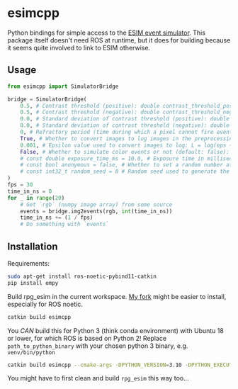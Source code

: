 # esimcpp

Python bindings for simple access to the [ESIM event simulator](https://github.com/uzh-rpg/rpg_esim).
This package itself doesn't need ROS at runtime, but it does for building because it seems quite involved to link to ESIM otherwise.

## Usage

```python
from esimcpp import SimulatorBridge

bridge = SimulatorBridge(
	0.5, # Contrast threshold (positive): double contrast_threshold_pos
	0.5, # Contrast threshold (negative): double contrast_threshold_neg
	0.0, # Standard deviation of contrast threshold (positive): double contrast_threshold_sigma_pos = 0.021
	0.0, # Standard deviation of contrast threshold (negative): double contrast_threshold_sigma_neg = 0.021
	0, # Refractory period (time during which a pixel cannot fire events just after it fired one), in nanoseconds: int64_t refractory_period_ns
	True, # Whether to convert images to log images in the preprocessing step: const bool use_log_image
	0.001, # Epsilon value used to convert images to log: L = log(eps + I / 255.0): const double log_eps
	False, # Whether to simulate color events or not (default: false): const bool simulate_color_events
	# const double exposure_time_ms = 10.0, # Exposure time in milliseconds, used to simulate motion blur
	# const bool anonymous = false, # Whether to set a random number after the /ros_publisher node name (default: false)
	# const int32_t random_seed = 0 # Random seed used to generate the trajectories. If set to 0 the current time(0) is taken as seed.
)
fps = 30
time_in_ns = 0
for _ in range(20)
	# Get `rgb` (numpy image array) from some source
	events = bridge.img2events(rgb, int(time_in_ns))
	time_in_ns += (1 / fps)
	# Do something with `events`
```

## Installation

Requirements:

```bash
sudo apt-get install ros-noetic-pybind11-catkin
pip install empy
```

Build rpg_esim in the current workspace.
[My fork](https://github.com/celynw/rpg_esim/wiki/Installation) might be easier to install, especially for ROS noetic.

```bash
catkin build esimcpp
```

You *CAN* build this for Python 3 (think conda environment) with Ubuntu 18 or lower, for which ROS is based on Python 2!
Replace `path_to_python_binary` with your chosen python 3 binary, e.g. `venv/bin/python`

```bash
catkin build esimcpp --cmake-args -DPYTHON_VERSION=3.10 -DPYTHON_EXECUTABLE=path_to_python_binary
```

You might have to first clean and build `rpg_esim` this way too...
